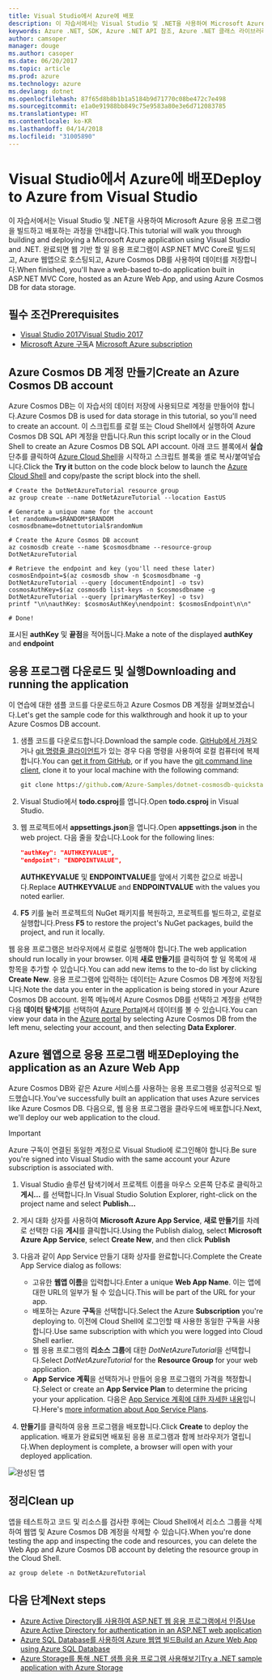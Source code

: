 ```yaml
---
title: Visual Studio에서 Azure에 배포
description: 이 자습서에서는 Visual Studio 및 .NET을 사용하여 Microsoft Azure 응용 프로그램을 빌드하고 배포하는 과정을 안내합니다.
keywords: Azure .NET, SDK, Azure .NET API 참조, Azure .NET 클래스 라이브러리
author: camsoper
manager: douge
ms.author: casoper
ms.date: 06/20/2017
ms.topic: article
ms.prod: azure
ms.technology: azure
ms.devlang: dotnet
ms.openlocfilehash: 87f65d8b8b1b1a5184b9d71770c08be472c7e498
ms.sourcegitcommit: e1a0e91988bb849c75e9583a80e3e6d712083785
ms.translationtype: HT
ms.contentlocale: ko-KR
ms.lasthandoff: 04/14/2018
ms.locfileid: "31005890"
---
```

# <a name="deploy-to-azure-from-visual-studio"></a><span data-ttu-id="5fbb0-104">Visual Studio에서 Azure에 배포</span><span class="sxs-lookup"><span data-stu-id="5fbb0-104">Deploy to Azure from Visual Studio</span></span>

<span data-ttu-id="5fbb0-105">이 자습서에서는 Visual Studio 및 .NET을 사용하여 Microsoft Azure 응용 프로그램을 빌드하고 배포하는 과정을 안내합니다.</span><span class="sxs-lookup"><span data-stu-id="5fbb0-105">This tutorial will walk you through building and deploying a Microsoft Azure application using Visual Studio and .NET.</span></span>  <span data-ttu-id="5fbb0-106">완료되면 웹 기반 할 일 응용 프로그램이 ASP.NET MVC Core로 빌드되고, Azure 웹앱으로 호스팅되고, Azure Cosmos DB를 사용하여 데이터를 저장합니다.</span><span class="sxs-lookup"><span data-stu-id="5fbb0-106">When finished, you'll have a web-based to-do application built in ASP.NET MVC Core, hosted as an Azure Web App, and using Azure Cosmos DB for data storage.</span></span>

## <a name="prerequisites"></a><span data-ttu-id="5fbb0-107">필수 조건</span><span class="sxs-lookup"><span data-stu-id="5fbb0-107">Prerequisites</span></span>

* [<span data-ttu-id="5fbb0-108">Visual Studio 2017</span><span class="sxs-lookup"><span data-stu-id="5fbb0-108">Visual Studio 2017</span></span>](https://www.visualstudio.com/downloads/)
* <span data-ttu-id="5fbb0-109">[Microsoft Azure 구독](https://azure.microsoft.com/free/)</span><span class="sxs-lookup"><span data-stu-id="5fbb0-109">A [Microsoft Azure subscription](https://azure.microsoft.com/free/)</span></span>

## <a name="create-an-azure-cosmos-db-account"></a><span data-ttu-id="5fbb0-110">Azure Cosmos DB 계정 만들기</span><span class="sxs-lookup"><span data-stu-id="5fbb0-110">Create an Azure Cosmos DB account</span></span>

<span data-ttu-id="5fbb0-111">Azure Cosmos DB는 이 자습서의 데이터 저장에 사용되므로 계정을 만들어야 합니다.</span><span class="sxs-lookup"><span data-stu-id="5fbb0-111">Azure Cosmos DB is used for data storage in this tutorial, so you'll need to create an account.</span></span>  <span data-ttu-id="5fbb0-112">이 스크립트를 로컬 또는 Cloud Shell에서 실행하여 Azure Cosmos DB SQL API 계정을 만듭니다.</span><span class="sxs-lookup"><span data-stu-id="5fbb0-112">Run this script locally or in the Cloud Shell to create an Azure Cosmos DB SQL API account.</span></span>  <span data-ttu-id="5fbb0-113">아래 코드 블록에서 **실습** 단추를 클릭하여 [Azure Cloud Shell](/azure/cloud-shell/)을 시작하고 스크립트 블록을 셸로 복사/붙여넣습니다.</span><span class="sxs-lookup"><span data-stu-id="5fbb0-113">Click the **Try it** button on the code block below to launch the [Azure Cloud Shell](/azure/cloud-shell/) and copy/paste the script block into the shell.</span></span>

```azurecli-interactive
# Create the DotNetAzureTutorial resource group
az group create --name DotNetAzureTutorial --location EastUS

# Generate a unique name for the account
let randomNum=$RANDOM*$RANDOM
cosmosdbname=dotnettutorial$randomNum

# Create the Azure Cosmos DB account
az cosmosdb create --name $cosmosdbname --resource-group DotNetAzureTutorial

# Retrieve the endpoint and key (you'll need these later)
cosmosEndpoint=$(az cosmosdb show -n $cosmosdbname -g DotNetAzureTutorial --query [documentEndpoint] -o tsv)
cosmosAuthKey=$(az cosmosdb list-keys -n $cosmosdbname -g DotNetAzureTutorial --query [primaryMasterKey] -o tsv)
printf "\n\nauthKey: $cosmosAuthKey\nendpoint: $cosmosEndpoint\n\n"

# Done!

```

<span data-ttu-id="5fbb0-114">표시된 **authKey** 및 **끝점**을 적어둡니다.</span><span class="sxs-lookup"><span data-stu-id="5fbb0-114">Make a note of the displayed **authKey** and **endpoint**</span></span> 

## <a name="downloading-and-running-the-application"></a><span data-ttu-id="5fbb0-115">응용 프로그램 다운로드 및 실행</span><span class="sxs-lookup"><span data-stu-id="5fbb0-115">Downloading and running the application</span></span>

<span data-ttu-id="5fbb0-116">이 연습에 대한 샘플 코드를 다운로드하고 Azure Cosmos DB 계정을 살펴보겠습니다.</span><span class="sxs-lookup"><span data-stu-id="5fbb0-116">Let's get the sample code for this walkthrough and hook it up to your Azure Cosmos DB account.</span></span>

1. <span data-ttu-id="5fbb0-117">샘플 코드를 다운로드합니다.</span><span class="sxs-lookup"><span data-stu-id="5fbb0-117">Download the sample code.</span></span>  <span data-ttu-id="5fbb0-118">[GitHub에서 가져](https://github.com/Azure-Samples/dotnet-cosmosdb-quickstart/)오거나 [git 명령줄 클라이언트](https://git-scm.com/)가 있는 경우 다음 명령을 사용하여 로컬 컴퓨터에 복제합니다.</span><span class="sxs-lookup"><span data-stu-id="5fbb0-118">You can [get it from GitHub](https://github.com/Azure-Samples/dotnet-cosmosdb-quickstart/), or if you have the [git command line client](https://git-scm.com/), clone it to your local machine with the following command:</span></span>

    ```cmd
    git clone https://github.com/Azure-Samples/dotnet-cosmosdb-quickstart
    ```

2. <span data-ttu-id="5fbb0-119">Visual Studio에서 **todo.csproj**를 엽니다.</span><span class="sxs-lookup"><span data-stu-id="5fbb0-119">Open **todo.csproj** in Visual Studio.</span></span>

3. <span data-ttu-id="5fbb0-120">웹 프로젝트에서 **appsettings.json**을 엽니다.</span><span class="sxs-lookup"><span data-stu-id="5fbb0-120">Open **appsettings.json** in the web project.</span></span>  <span data-ttu-id="5fbb0-121">다음 줄을 찾습니다.</span><span class="sxs-lookup"><span data-stu-id="5fbb0-121">Look for the following lines:</span></span>

    ```json
    "authKey": "AUTHKEYVALUE",
    "endpoint": "ENDPOINTVALUE",
    ```
    <span data-ttu-id="5fbb0-122">**AUTHKEYVALUE** 및 **ENDPOINTVALUE**를 앞에서 기록한 값으로 바꿉니다.</span><span class="sxs-lookup"><span data-stu-id="5fbb0-122">Replace **AUTHKEYVALUE** and **ENDPOINTVALUE** with the values you noted earlier.</span></span>

4. <span data-ttu-id="5fbb0-123">**F5** 키를 눌러 프로젝트의 NuGet 패키지를 복원하고, 프로젝트를 빌드하고, 로컬로 실행합니다.</span><span class="sxs-lookup"><span data-stu-id="5fbb0-123">Press **F5** to restore the project's NuGet packages, build the project, and run it locally.</span></span>

<span data-ttu-id="5fbb0-124">웹 응용 프로그램은 브라우저에서 로컬로 실행해야 합니다.</span><span class="sxs-lookup"><span data-stu-id="5fbb0-124">The web application should run locally in your browser.</span></span>  <span data-ttu-id="5fbb0-125">이제 **새로 만들기**를 클릭하여 할 일 목록에 새 항목을 추가할 수 있습니다.</span><span class="sxs-lookup"><span data-stu-id="5fbb0-125">You can add new items to the to-do list by clicking **Create New**.</span></span>  <span data-ttu-id="5fbb0-126">응용 프로그램에 입력하는 데이터는 Azure Cosmos DB 계정에 저장됩니다.</span><span class="sxs-lookup"><span data-stu-id="5fbb0-126">Note the data you enter in the application is being stored in your Azure Cosmos DB account.</span></span>  <span data-ttu-id="5fbb0-127">왼쪽 메뉴에서 Azure Cosmos DB를 선택하고 계정을 선택한 다음 **데이터 탐색기**를 선택하여 [Azure Portal](https://portal.azure.com)에서 데이터를 볼 수 있습니다.</span><span class="sxs-lookup"><span data-stu-id="5fbb0-127">You can view your data in the [Azure portal](https://portal.azure.com) by selecting Azure Cosmos DB from the left menu, selecting your account, and then selecting **Data Explorer**.</span></span>

## <a name="deploying-the-application-as-an-azure-web-app"></a><span data-ttu-id="5fbb0-128">Azure 웹앱으로 응용 프로그램 배포</span><span class="sxs-lookup"><span data-stu-id="5fbb0-128">Deploying the application as an Azure Web App</span></span>

<span data-ttu-id="5fbb0-129">Azure Cosmos DB와 같은 Azure 서비스를 사용하는 응용 프로그램을 성공적으로 빌드했습니다.</span><span class="sxs-lookup"><span data-stu-id="5fbb0-129">You've successfully built an application that uses Azure services like Azure Cosmos DB.</span></span>  <span data-ttu-id="5fbb0-130">다음으로, 웹 응용 프로그램을 클라우드에 배포합니다.</span><span class="sxs-lookup"><span data-stu-id="5fbb0-130">Next, we'll deploy our web application to the cloud.</span></span>

> [!IMPORTANT]
> <span data-ttu-id="5fbb0-131">Azure 구독이 연결된 동일한 계정으로 Visual Studio에 로그인해야 합니다.</span><span class="sxs-lookup"><span data-stu-id="5fbb0-131">Be sure you're signed into Visual Studio with the same account your Azure subscription is associated with.</span></span>

1. <span data-ttu-id="5fbb0-132">Visual Studio 솔루션 탐색기에서 프로젝트 이름을 마우스 오른쪽 단추로 클릭하고 **게시...** 를 선택합니다.</span><span class="sxs-lookup"><span data-stu-id="5fbb0-132">In Visual Studio Solution Explorer, right-click on the project name and select **Publish...**</span></span>

2. <span data-ttu-id="5fbb0-133">게시 대화 상자를 사용하여 **Microsoft Azure App Service**, **새로 만들기**를 차례로 선택한 다음 **게시**를 클릭합니다.</span><span class="sxs-lookup"><span data-stu-id="5fbb0-133">Using the Publish dialog, select **Microsoft Azure App Service**, select **Create New**, and then click **Publish**</span></span>

3. <span data-ttu-id="5fbb0-134">다음과 같이 App Service 만들기 대화 상자를 완료합니다.</span><span class="sxs-lookup"><span data-stu-id="5fbb0-134">Complete the Create App Service dialog as follows:</span></span>

    * <span data-ttu-id="5fbb0-135">고유한 **웹앱 이름**을 입력합니다.</span><span class="sxs-lookup"><span data-stu-id="5fbb0-135">Enter a unique **Web App Name**.</span></span>  <span data-ttu-id="5fbb0-136">이는 앱에 대한 URL의 일부가 될 수 있습니다.</span><span class="sxs-lookup"><span data-stu-id="5fbb0-136">This will be part of the URL for your app.</span></span>
    * <span data-ttu-id="5fbb0-137">배포하는 Azure **구독**을 선택합니다.</span><span class="sxs-lookup"><span data-stu-id="5fbb0-137">Select the Azure **Subscription** you're deploying to.</span></span>  <span data-ttu-id="5fbb0-138">이전에 Cloud Shell에 로그인할 때 사용한 동일한 구독을 사용합니다.</span><span class="sxs-lookup"><span data-stu-id="5fbb0-138">Use same subscription with which you were logged into Cloud Shell earlier.</span></span>
    * <span data-ttu-id="5fbb0-139">웹 응용 프로그램의 **리소스 그룹**에 대한 *DotNetAzureTutorial*을 선택합니다.</span><span class="sxs-lookup"><span data-stu-id="5fbb0-139">Select *DotNetAzureTutorial* for the **Resource Group** for your web application.</span></span>
    * <span data-ttu-id="5fbb0-140">**App Service 계획**을 선택하거나 만들어 응용 프로그램의 가격을 책정합니다.</span><span class="sxs-lookup"><span data-stu-id="5fbb0-140">Select or create an **App Service Plan** to determine the pricing your your application.</span></span>  <span data-ttu-id="5fbb0-141">다음은 [App Service 계획에 대한 자세한 내용](/azure/app-service/azure-web-sites-web-hosting-plans-in-depth-overview)입니다.</span><span class="sxs-lookup"><span data-stu-id="5fbb0-141">Here's [more information about App Service Plans](/azure/app-service/azure-web-sites-web-hosting-plans-in-depth-overview).</span></span>

4. <span data-ttu-id="5fbb0-142">**만들기**를 클릭하여 응용 프로그램을 배포합니다.</span><span class="sxs-lookup"><span data-stu-id="5fbb0-142">Click **Create** to deploy the application.</span></span>  <span data-ttu-id="5fbb0-143">배포가 완료되면 배포된 응용 프로그램과 함께 브라우저가 열립니다.</span><span class="sxs-lookup"><span data-stu-id="5fbb0-143">When deployment is complete, a browser will open with your deployed application.</span></span>

![완성된 앱](./media/dotnet-quickstart/todo.png)

## <a name="clean-up"></a><span data-ttu-id="5fbb0-145">정리</span><span class="sxs-lookup"><span data-stu-id="5fbb0-145">Clean up</span></span>

<span data-ttu-id="5fbb0-146">앱을 테스트하고 코드 및 리소스를 검사한 후에는 Cloud Shell에서 리소스 그룹을 삭제하여 웹앱 및 Azure Cosmos DB 계정을 삭제할 수 있습니다.</span><span class="sxs-lookup"><span data-stu-id="5fbb0-146">When you're done testing the app and inspecting the code and resources, you can delete the Web App and Azure Cosmos DB account by deleting the resource group in the Cloud Shell.</span></span>

```azurecli-interactive
az group delete -n DotNetAzureTutorial
```

## <a name="next-steps"></a><span data-ttu-id="5fbb0-147">다음 단계</span><span class="sxs-lookup"><span data-stu-id="5fbb0-147">Next steps</span></span>

* [<span data-ttu-id="5fbb0-148">Azure Active Directory를 사용하여 ASP.NET 웹 응용 프로그램에서 인증</span><span class="sxs-lookup"><span data-stu-id="5fbb0-148">Use Azure Active Directory for authentication in an ASP.NET web application</span></span>](/azure/active-directory/develop/active-directory-devquickstarts-webapp-dotnet)
* [<span data-ttu-id="5fbb0-149">Azure SQL Database를 사용하여 Azure 웹앱 빌드</span><span class="sxs-lookup"><span data-stu-id="5fbb0-149">Build an Azure Web App using Azure SQL Database</span></span>](/azure/app-service-web/web-sites-dotnet-get-started)
* [<span data-ttu-id="5fbb0-150">Azure Storage를 통해 .NET 샘플 응용 프로그램 사용해보기</span><span class="sxs-lookup"><span data-stu-id="5fbb0-150">Try a .NET sample application with Azure Storage</span></span>](/azure/storage/storage-samples-dotnet)


